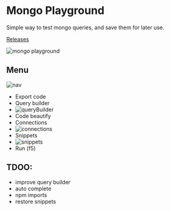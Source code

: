 # Mongo Playground

Simple way to test mongo queries, and save them for later use.

[Releases](https://tinyurl.com/y5cac5fm)

![mongo playground](https://github.com/niradler/mongo-playground/blob/master/assets/demo.gif)

## Menu

![nav](https://github.com/niradler/mongo-playground/blob/master/assets/nav.PNG)

- Export code
- Query builder
- ![queryBuilder](https://github.com/niradler/mongo-playground/blob/master/assets/queryBuilder.png)
- Code beautify
- Connections
- ![connections](https://github.com/niradler/mongo-playground/blob/master/assets/connections.png)
- Snippets
- ![snippets](https://github.com/niradler/mongo-playground/blob/master/assets/snippets.png)
- Run (f5)

## TDOO:

- improve query builder
- auto complete
- npm imports
- restore snippets
